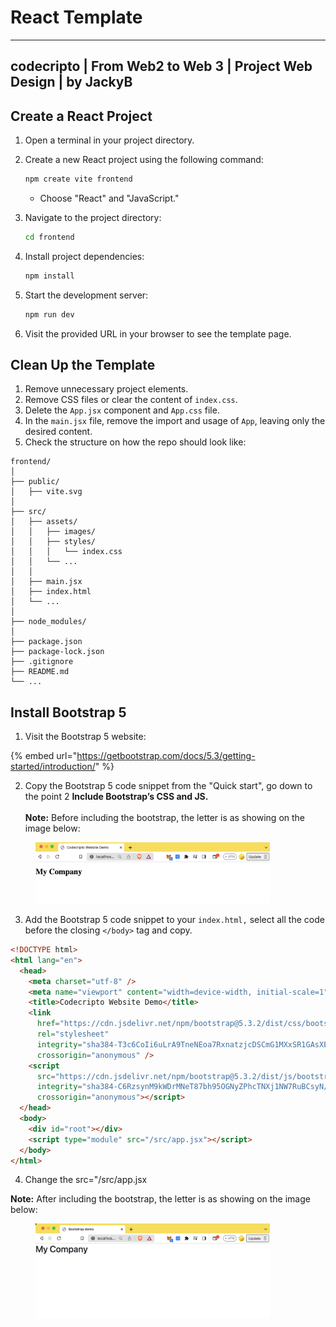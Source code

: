 # React Template


---
codecripto | From Web2 to Web 3 | Project Web Design | by JackyB
---




## Create a React Project

1. Open a terminal in your project directory.
2.  Create a new React project using the following command:

    ```bash
    npm create vite frontend
    ```

    * Choose "React" and "JavaScript."
3.  Navigate to the project directory:

    ```bash
    cd frontend
    ```
4.  Install project dependencies:

    ```bash
    npm install
    ```
5.  Start the development server:

    ```bash
    npm run dev
    ```
6. Visit the provided URL in your browser to see the template page.

## Clean Up the Template

1. Remove unnecessary project elements.
2. Remove CSS files or clear the content of `index.css`.
3. Delete the `App.jsx` component and `App.css` file.
4. In the `main.jsx` file, remove the import and usage of `App`, leaving only the desired content.
5. Check the structure on how the repo should look like:

```
frontend/
│
├── public/
│   ├── vite.svg
│
├── src/
│   ├── assets/
│   │   ├── images/
│   │   ├── styles/
│   │   │   └── index.css
│   │   └── ...
│   │
│   ├── main.jsx
│   ├── index.html
│   └── ...
│
├── node_modules/
│
├── package.json
├── package-lock.json
├── .gitignore
├── README.md
└── ...

```

## Install Bootstrap 5

1. Visit the Bootstrap 5 website:

{% embed url="https://getbootstrap.com/docs/5.3/getting-started/introduction/" %}

2. Copy the Bootstrap 5 code snippet from the "Quick start", go down to the point 2 **Include Bootstrap’s CSS and JS.**\
   \
   **Note:** Before including the bootstrap, the letter is as showing on the image below:


<figure><img src="../.gitbook/assets/image.png" alt="" width="375"><figcaption></figcaption></figure>


3. Add the Bootstrap 5 code snippet to your `index.html,` select all the code before the closing `</body>` tag  and copy.

```html
<!DOCTYPE html>
<html lang="en">
  <head>
    <meta charset="utf-8" />
    <meta name="viewport" content="width=device-width, initial-scale=1" />
    <title>Codecripto Website Demo</title>
    <link
      href="https://cdn.jsdelivr.net/npm/bootstrap@5.3.2/dist/css/bootstrap.min.css"
      rel="stylesheet"
      integrity="sha384-T3c6CoIi6uLrA9TneNEoa7RxnatzjcDSCmG1MXxSR1GAsXEV/Dwwykc2MPK8M2HN"
      crossorigin="anonymous" />
    <script
      src="https://cdn.jsdelivr.net/npm/bootstrap@5.3.2/dist/js/bootstrap.bundle.min.js"
      integrity="sha384-C6RzsynM9kWDrMNeT87bh95OGNyZPhcTNXj1NW7RuBCsyN/o0jlpcV8Qyq46cDfL"
      crossorigin="anonymous"></script>
  </head>
  <body>
    <div id="root"></div>
    <script type="module" src="/src/app.jsx"></script>
  </body>
</html>
```

4. Change the  src="/src/app.jsx

**Note:** After including the bootstrap, the letter is as showing on the image below:

<figure><img src="../.gitbook/assets/image (1).png" alt="" width="375"><figcaption></figcaption></figure>

